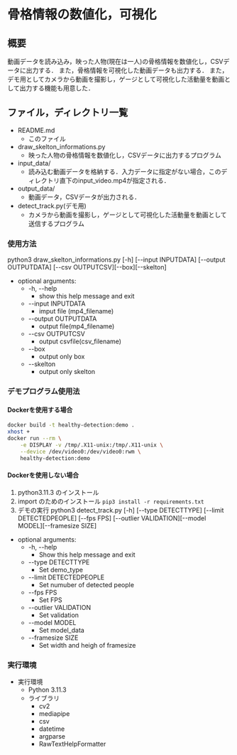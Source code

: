 # 骨格情報の数値化，可視化
## 概要
動画データを読み込み，映った人物(現在は一人)の骨格情報を数値化し，CSVデータに出力する．
また，骨格情報を可視化した動画データも出力する．
また，デモ用としてカメラから動画を撮影し，ゲージとして可視化した活動量を動画として出力する機能も用意した．

## ファイル，ディレクトリ一覧
+ README.md
    + このファイル
+ draw_skelton_informations.py
    + 映った人物の骨格情報を数値化し，CSVデータに出力するプログラム
+ input_data/
    + 読み込む動画データを格納する．入力データに指定がない場合，このディレクトリ直下のinput_video.mp4が指定される．
+ output_data/
    + 動画データ，CSVデータが出力される．
+ detect_track.py(デモ用)
    + カメラから動画を撮影し，ゲージとして可視化した活動量を動画として送信するプログラム


### 使用方法
python3 draw_skelton_informations.py [-h] [--input INPUTDATA] [--output OUTPUTDATA] [--csv OUTPUTCSV][--box][--skelton]

+ optional arguments:
  + -h, --help
    + show this help message and exit
  + --input INPUTDATA
    + imput file (mp4_filename)
  + --output OUTPUTDATA
    + output file(mp4_filename)
  + --csv OUTPUTCSV
    + output csvfile(csv_filename)
  + --box
    + output only box
  + --skelton
    + output only skelton

### デモプログラム使用法
#### Dockerを使用する場合

```bash
docker build -t healthy-detection:demo .
xhost +
docker run --rm \
    -e DISPLAY -v /tmp/.X11-unix:/tmp/.X11-unix \
    --device /dev/video0:/dev/video0:rwm \
    healthy-detection:demo
```

#### Dockerを使用しない場合
1. python3.11.3 のインストール
2. import のためのインストール
```pip3 install -r requirements.txt```
3. デモの実行
python3 detect_track.py [-h] [--type DETECTTYPE] [--limit DETECTEDPEOPLE] [--fps FPS] [--outlier VALIDATION][--model MODEL][--framesize SIZE]

+ optional arguments:
  + -h, --help
    + Show this help message and exit
  + --type DETECTTYPE
    + Set demo_type
  + --limit DETECTEDPEOPLE
    + Set numuber of detected people
  + --fps FPS
    + Set FPS
  + --outlier VALIDATION
    + Set validation
  + --model MODEL
    + Set model_data
  + --framesize SIZE
    + Set width and heigh of framesize

### 実行環境
+ 実行環境
    + Python 3.11.3
    + ライブラリ
      + cv2
      + mediapipe
      + csv
      + datetime
      + argparse
      + RawTextHelpFormatter

